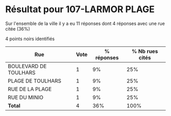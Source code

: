 # Résultat pour 107-LARMOR PLAGE

Sur l'ensemble de la ville il y a eu 11 réponses dont 4 réponses avec une rue citée (36%)

4 points noirs identifiés

| Rue | Vote | % réponses | % Nb rues cités|
|-----|------|------------|----------------|
| BOULEVARD DE TOULHARS | 1 | 9% | 25%|
| PLAGE DE TOULHARS | 1 | 9% | 25%|
| RUE DE LA PLAGE | 1 | 9% | 25%|
| RUE DU MINIO | 1 | 9% | 25%|
| **Total** | 4 | 36% | 100%|
